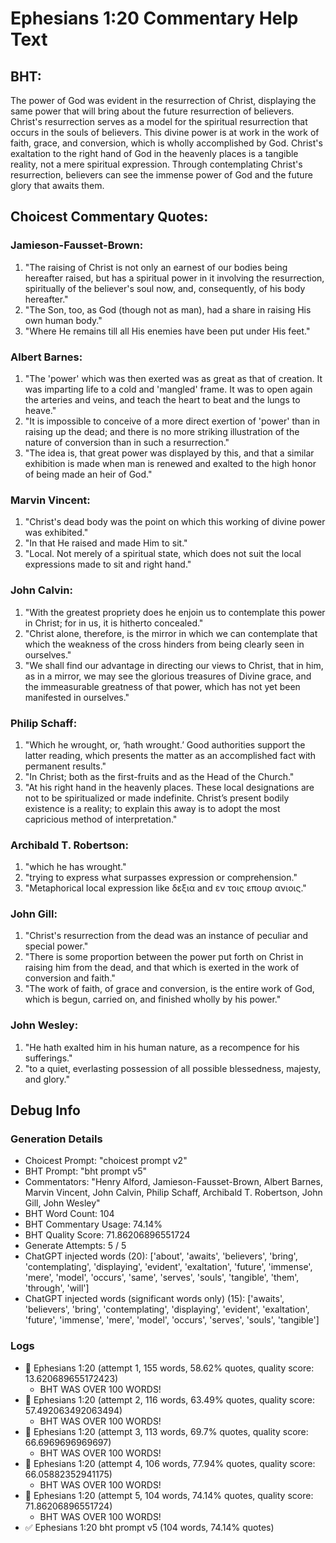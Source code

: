 # Ephesians 1:20 Commentary Help Text

## BHT:
The power of God was evident in the resurrection of Christ, displaying the same power that will bring about the future resurrection of believers. Christ's resurrection serves as a model for the spiritual resurrection that occurs in the souls of believers. This divine power is at work in the work of faith, grace, and conversion, which is wholly accomplished by God. Christ's exaltation to the right hand of God in the heavenly places is a tangible reality, not a mere spiritual expression. Through contemplating Christ's resurrection, believers can see the immense power of God and the future glory that awaits them.

## Choicest Commentary Quotes:
### Jamieson-Fausset-Brown:
1. "The raising of Christ is not only an earnest of our bodies being hereafter raised, but has a spiritual power in it involving the resurrection, spiritually of the believer's soul now, and, consequently, of his body hereafter."
2. "The Son, too, as God (though not as man), had a share in raising His own human body."
3. "Where He remains till all His enemies have been put under His feet."

### Albert Barnes:
1. "The 'power' which was then exerted was as great as that of creation. It was imparting life to a cold and 'mangled' frame. It was to open again the arteries and veins, and teach the heart to beat and the lungs to heave."
2. "It is impossible to conceive of a more direct exertion of 'power' than in raising up the dead; and there is no more striking illustration of the nature of conversion than in such a resurrection."
3. "The idea is, that great power was displayed by this, and that a similar exhibition is made when man is renewed and exalted to the high honor of being made an heir of God."

### Marvin Vincent:
1. "Christ's dead body was the point on which this working of divine power was exhibited."  
2. "In that He raised and made Him to sit."  
3. "Local. Not merely of a spiritual state, which does not suit the local expressions made to sit and right hand."

### John Calvin:
1. "With the greatest propriety does he enjoin us to contemplate this power in Christ; for in us, it is hitherto concealed."
2. "Christ alone, therefore, is the mirror in which we can contemplate that which the weakness of the cross hinders from being clearly seen in ourselves."
3. "We shall find our advantage in directing our views to Christ, that in him, as in a mirror, we may see the glorious treasures of Divine grace, and the immeasurable greatness of that power, which has not yet been manifested in ourselves."

### Philip Schaff:
1. "Which he wrought, or, ‘hath wrought.’ Good authorities support the latter reading, which presents the matter as an accomplished fact with permanent results."
2. "In Christ; both as the first-fruits and as the Head of the Church."
3. "At his right hand in the heavenly places. These local designations are not to be spiritualized or made indefinite. Christ’s present bodily existence is a reality; to explain this away is to adopt the most capricious method of interpretation."

### Archibald T. Robertson:
1. "which he has wrought."
2. "trying to express what surpasses expression or comprehension."
3. "Metaphorical local expression like δεξια and εν τοις επουρ ανιοις."

### John Gill:
1. "Christ's resurrection from the dead was an instance of peculiar and special power."
2. "There is some proportion between the power put forth on Christ in raising him from the dead, and that which is exerted in the work of conversion and faith."
3. "The work of faith, of grace and conversion, is the entire work of God, which is begun, carried on, and finished wholly by his power."

### John Wesley:
1. "He hath exalted him in his human nature, as a recompence for his sufferings."
2. "to a quiet, everlasting possession of all possible blessedness, majesty, and glory."


## Debug Info
### Generation Details
- Choicest Prompt: "choicest prompt v2"
- BHT Prompt: "bht prompt v5"
- Commentators: "Henry Alford, Jamieson-Fausset-Brown, Albert Barnes, Marvin Vincent, John Calvin, Philip Schaff, Archibald T. Robertson, John Gill, John Wesley"
- BHT Word Count: 104
- BHT Commentary Usage: 74.14%
- BHT Quality Score: 71.86206896551724
- Generate Attempts: 5 / 5
- ChatGPT injected words (20):
	['about', 'awaits', 'believers', 'bring', 'contemplating', 'displaying', 'evident', 'exaltation', 'future', 'immense', 'mere', 'model', 'occurs', 'same', 'serves', 'souls', 'tangible', 'them', 'through', 'will']
- ChatGPT injected words (significant words only) (15):
	['awaits', 'believers', 'bring', 'contemplating', 'displaying', 'evident', 'exaltation', 'future', 'immense', 'mere', 'model', 'occurs', 'serves', 'souls', 'tangible']

### Logs
- 🔄 Ephesians 1:20 (attempt 1, 155 words, 58.62% quotes, quality score: 13.620689655172423) 
	- BHT WAS OVER 100 WORDS!
- 🔄 Ephesians 1:20 (attempt 2, 116 words, 63.49% quotes, quality score: 57.492063492063494) 
	- BHT WAS OVER 100 WORDS!
- 🔄 Ephesians 1:20 (attempt 3, 113 words, 69.7% quotes, quality score: 66.6969696969697) 
	- BHT WAS OVER 100 WORDS!
- 🔄 Ephesians 1:20 (attempt 4, 106 words, 77.94% quotes, quality score: 66.05882352941175) 
	- BHT WAS OVER 100 WORDS!
- 🔄 Ephesians 1:20 (attempt 5, 104 words, 74.14% quotes, quality score: 71.86206896551724) 
	- BHT WAS OVER 100 WORDS!
- ✅ Ephesians 1:20 bht prompt v5 (104 words, 74.14% quotes)
